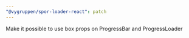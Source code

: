 ```yaml
---
"@vygruppen/spor-loader-react": patch
---
```


Make it possible to use box props on ProgressBar and ProgressLoader
